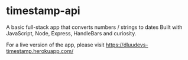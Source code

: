 # timestamp-api
A basic full-stack app that converts numbers / strings to dates
Built with JavaScript, Node, Express, HandleBars and curiosity.

For a live version of the app, please visit https://dluudevs-timestamp.herokuapp.com/
